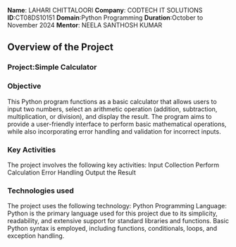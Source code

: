**Name**: LAHARI CHITTALOORI
**Company**: CODTECH IT SOLUTIONS
**ID**:CT08DS10151
**Domain**:Python Programming
**Duration**:October to November 2024
**Mentor**: NEELA SANTHOSH KUMAR

## Overview of the Project

### Project:Simple Calculator
### Objective
This Python program functions as a basic calculator that allows users to input two numbers, select an arithmetic operation (addition, subtraction, multiplication, or division), and display the result. The program aims to provide a user-friendly interface to perform basic mathematical operations, while also incorporating error handling and validation for incorrect inputs.
### Key Activities
The project involves the following key activities:
Input Collection
Perform Calculation
Error Handling
Output the Result

### Technologies used
The project uses the following technology:
Python Programming Language:
Python is the primary language used for this project due to its simplicity, readability, and extensive support for standard libraries and functions.
Basic Python syntax is employed, including functions, conditionals, loops, and exception handling.
